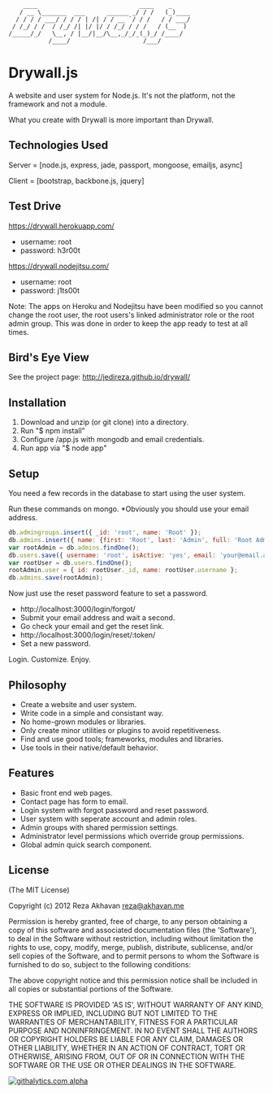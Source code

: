 ```
    ____                            ____    _     
   / __ \_______  ___      ______ _/ / /   (_)____
  / / / / ___/ / / / | /| / / __ `/ / /   / / ___/
 / /_/ / /  / /_/ /| |/ |/ / /_/ / / /   / (__  ) 
/_____/_/   \__, / |__/|__/\__,_/_/_(_)_/ /____/  
           /____/                    /___/        
```

Drywall.js
=============

A website and user system for Node.js. It's not the platform, not the framework and not a module.

What you create with Drywall is more important than Drywall.

Technologies Used
------------

Server = [node.js, express, jade, passport, mongoose, emailjs, async]

Client = [bootstrap, backbone.js, jquery]

Test Drive
------------

https://drywall.herokuapp.com/
 * username: root
 * password: h3r00t

https://drywall.nodejitsu.com/
 * username: root
 * password: j1ts00t

Note: The apps on Heroku and Nodejitsu have been modified so you cannot change the root user, the root users's linked administrator role or the root admin group. This was done in order to keep the app ready to test at all times.

Bird's Eye View
------------

See the project page: http://jedireza.github.io/drywall/

Installation
------------

 1. Download and unzip (or git clone) into a directory.
 2. Run "$ npm install"
 3. Configure /app.js with mongodb and email credentials.
 4. Run app via "$ node app"

Setup
------------

You need a few records in the database to start using the user system.

Run these commands on mongo. *Obviously you should use your email address.

```js
db.admingroups.insert({ _id: 'root', name: 'Root' });
db.admins.insert({ name: {first: 'Root', last: 'Admin', full: 'Root Admin'}, groups: ['root'] });
var rootAdmin = db.admins.findOne();
db.users.save({ username: 'root', isActive: 'yes', email: 'your@email.addy', roles: {admin: rootAdmin._id} });
var rootUser = db.users.findOne();
rootAdmin.user = { id: rootUser._id, name: rootUser.username };
db.admins.save(rootAdmin);
```

Now just use the reset password feature to set a password.

 * http://localhost:3000/login/forgot/
 * Submit your email address and wait a second.
 * Go check your email and get the reset link.
 * http://localhost:3000/login/reset/:token/
 * Set a new password.

Login. Customize. Enjoy.

Philosophy
------------

 * Create a website and user system.
 * Write code in a simple and consistant way.
 * No home-grown modules or libraries.
 * Only create minor utilities or plugins to avoid repetitiveness.
 * Find and use good tools; frameworks, modules and libraries.
 * Use tools in their native/default behavior.

Features
------------

 * Basic front end web pages.
 * Contact page has form to email.
 * Login system with forgot password and reset password.
 * User system with seperate account and admin roles.
 * Admin groups with shared permission settings.
 * Administrator level permissions which override group permissions.
 * Global admin quick search component.

License
------------

(The MIT License)

Copyright (c) 2012 Reza Akhavan <reza@akhavan.me>

Permission is hereby granted, free of charge, to any person obtaining
a copy of this software and associated documentation files (the
'Software'), to deal in the Software without restriction, including
without limitation the rights to use, copy, modify, merge, publish,
distribute, sublicense, and/or sell copies of the Software, and to
permit persons to whom the Software is furnished to do so, subject to
the following conditions:

The above copyright notice and this permission notice shall be
included in all copies or substantial portions of the Software.

THE SOFTWARE IS PROVIDED 'AS IS', WITHOUT WARRANTY OF ANY KIND,
EXPRESS OR IMPLIED, INCLUDING BUT NOT LIMITED TO THE WARRANTIES OF
MERCHANTABILITY, FITNESS FOR A PARTICULAR PURPOSE AND NONINFRINGEMENT.
IN NO EVENT SHALL THE AUTHORS OR COPYRIGHT HOLDERS BE LIABLE FOR ANY
CLAIM, DAMAGES OR OTHER LIABILITY, WHETHER IN AN ACTION OF CONTRACT,
TORT OR OTHERWISE, ARISING FROM, OUT OF OR IN CONNECTION WITH THE
SOFTWARE OR THE USE OR OTHER DEALINGS IN THE SOFTWARE.

[![githalytics.com alpha](https://cruel-carlota.pagodabox.com/d41f60f22a2148e2e2dc6b705cd01481 "githalytics.com")](http://githalytics.com/jedireza/drywall)